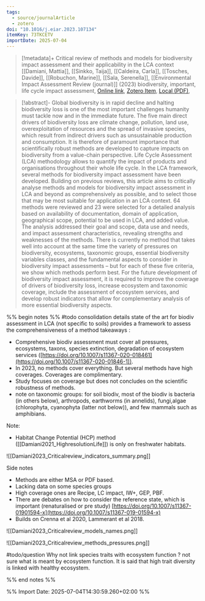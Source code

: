 ```yaml
---
tags:
  - source/journalArticle
  - zotero
doi: "10.1016/j.eiar.2023.107134"
itemKey: 73TKCETV
importDate: 2025-07-04
---
```

>[!metadata]+
> Critical review of methods and models for biodiversity impact assessment and their applicability in the LCA context
> [[Damiani, Mattia]], [[Sinkko, Taija]], [[Caldeira, Carla]], [[Tosches, Davide]], [[Robuchon, Marine]], [[Sala, Serenella]], 
> [[Environmental Impact Assessment Review (journal)]] (2023)
> biodiversity, important, life cycle impact assessment, 
> [Online link](https://linkinghub.elsevier.com/retrieve/pii/S0195925523001002), [Zotero Item](zotero://select/library/items/73TKCETV), [Local (PDF)](file://C:/Users/aburg/Documents/references/zotero/storage/4NUJG7UF/Damiani2023_Criticalreviewa.pdf), 

>[!abstract]-
>Global biodiversity is in rapid decline and halting biodiversity loss is one of the most important challenges humanity must tackle now and in the immediate future. The five main direct drivers of biodiversity loss are climate change, pollution, land use, overexploitation of resources and the spread of invasive species, which result from indirect drivers such as unsustainable production and consumption. It is therefore of paramount importance that scientifically robust methods are developed to capture impacts on biodiversity from a value-chain perspective. Life Cycle Assessment (LCA) methodology allows to quantify the impact of products and organisations throughout their whole life cycle. In the LCA framework, several methods for biodiversity impact assessment have been developed. Building on previous reviews, this article aims to critically analyse methods and models for biodiversity impact assessment in LCA and beyond as comprehensively as possible, and to select those that may be most suitable for application in an LCA context. 64 methods were reviewed and 23 were selected for a detailed analysis based on availability of documentation, domain of application, geographical scope, potential to be used in LCA, and added value. The analysis addressed their goal and scope, data use and needs, and impact assessment characteristics, revealing strengths and weaknesses of the methods. There is currently no method that takes well into account at the same time the variety of pressures on biodiversity, ecosystems, taxonomic groups, essential biodiversity variables classes, and the fundamental aspects to consider in biodiversity impact assessments – but for each of these five criteria, we show which methods perform best. For the future development of biodiversity impact assessment, it is required to improve the coverage of drivers of biodiversity loss, increase ecosystem and taxonomic coverage, include the assessment of ecosystem services, and develop robust indicators that allow for complementary analysis of more essential biodiversity aspects.

%% begin notes %% 
#todo consolidation
details state of the art for biodiv assessment in LCA (not specific to soils)
provides a framework to assess the comprehensiveness of a method
 takeaways :
- Comprehensive biodiv assessment must cover all pressures, ecosystems, taxons, species extinction, degradation of ecosystem services ([https://doi.org/10.1007/s11367-020-018461](https://doi.org/10.1007/s11367-020-01846-1)). 
- In 2023, no methods cover everything. But several methods have high coverages. Coverages are complimentary.
- Study focuses on coverage but does not concludes on the scientific robustness of methods. 
- note on taxonomic groups: for soil biodiv, most of the biodiv is bacteria (in others below), arthropods, earthworms (in annelids), fungi,algae (chlorophyta, cyanophyta (latter not below)), and few mammals such as amphibians.

Note:
- Habitat Change Potential (HCP) method ([[Damiani2021_HighresolutionLife]]) is only on freshwater habitats.

![[Damiani2023_Criticalreview_indicators_summary.png]]

Side notes
- Methods are either MSA or PDF based.
- Lacking data on some species groups
- High coverage ones are Recipe, LC impact, IW+, GEP, PBF.
- There are debates on how to consider the reference state, which is important (renaturalised or pre study) [https://doi.org/10.1007/s11367-01901594-x](https://doi.org/10.1007/s11367-019-01594-x)
- Builds on Crenna et al 2020, Lammerant et al 2018.

![[Damiani2023_Criticalreview_models_names.png]]


![[Damiani2023_Criticalreview_methods_pressures.png]]

#todo/question Why not link species traits with ecosystem function ? not sure what is meant by ecosystem function. It is said that high trait diversity is linked with healthy ecosystem.

%% end notes %%

%% Import Date: 2025-07-04T14:30:59.260+02:00 %%
